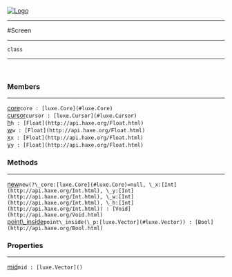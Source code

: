 
[![Logo](../../images/logo.png)](../../api/index.html)

---



#Screen



---

`class`
<span class="meta">

</span>


---

&nbsp;
&nbsp;

<h3>Members</h3> <hr/><span class="member apipage">
            <a name="core"><a class="lift" href="#core">core</a></a><code class="signature apipage">core : [luxe.Core](#luxe.Core)</code><br/></span>
        <span class="small_desc_flat"></span><span class="member apipage">
            <a name="cursor"><a class="lift" href="#cursor">cursor</a></a><code class="signature apipage">cursor : [luxe.Cursor](#luxe.Cursor)</code><br/></span>
        <span class="small_desc_flat"></span><span class="member apipage">
            <a name="h"><a class="lift" href="#h">h</a></a><code class="signature apipage">h : [Float](http://api.haxe.org/Float.html)</code><br/></span>
        <span class="small_desc_flat"></span><span class="member apipage">
            <a name="w"><a class="lift" href="#w">w</a></a><code class="signature apipage">w : [Float](http://api.haxe.org/Float.html)</code><br/></span>
        <span class="small_desc_flat"></span><span class="member apipage">
            <a name="x"><a class="lift" href="#x">x</a></a><code class="signature apipage">x : [Float](http://api.haxe.org/Float.html)</code><br/></span>
        <span class="small_desc_flat"></span><span class="member apipage">
            <a name="y"><a class="lift" href="#y">y</a></a><code class="signature apipage">y : [Float](http://api.haxe.org/Float.html)</code><br/></span>
        <span class="small_desc_flat"></span>

<h3>Methods</h3> <hr/><span class="method apipage">
            <a name="new"><a class="lift" href="#new">new</a></a><code class="signature apipage">new(?\_core:<span>[luxe.Core](#luxe.Core)=null</span>, \_x:<span>[Int](http://api.haxe.org/Int.html)</span>, \_y:<span>[Int](http://api.haxe.org/Int.html)</span>, \_w:<span>[Int](http://api.haxe.org/Int.html)</span>, \_h:<span>[Int](http://api.haxe.org/Int.html)</span>) : [Void](http://api.haxe.org/Void.html)</code><br/><span class="small_desc_flat"></span>
        </span>
    <span class="method apipage">
            <a name="point_inside"><a class="lift" href="#point_inside">point\_inside</a></a><code class="signature apipage">point\_inside(\_p:<span>[luxe.Vector](#luxe.Vector)</span>) : [Bool](http://api.haxe.org/Bool.html)</code><br/><span class="small_desc_flat"></span>
        </span>
    

<h3>Properties</h3> <hr/><span class="property apipage">
            <a name="mid"><a class="lift" href="#mid">mid</a></a><code class="signature apipage">mid : [luxe.Vector]()</code><br/><span class="small_desc_flat"></span>
        </span>

&nbsp;
&nbsp;
&nbsp;